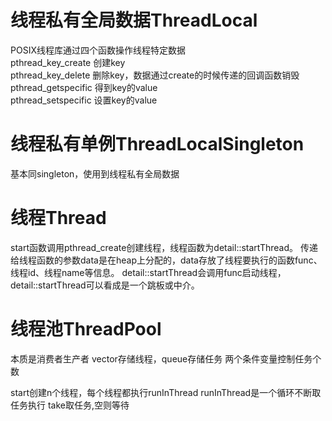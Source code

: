 # 线程私有全局数据ThreadLocal

POSIX线程库通过四个函数操作线程特定数据  
pthread_key_create  创建key  
pthread_key_delete  删除key，数据通过create的时候传递的回调函数销毁  
pthread_getspecific 得到key的value  
pthread_setspecific 设置key的value  

# 线程私有单例ThreadLocalSingleton
基本同singleton，使用到线程私有全局数据

# 线程Thread
start函数调用pthread_create创建线程，线程函数为detail::startThread。
传递给线程函数的参数data是在heap上分配的，data存放了线程要执行的函数func、线程id、线程name等信息。
detail::startThread会调用func启动线程，detail::startThread可以看成是一个跳板或中介。

# 线程池ThreadPool
本质是消费者生产者
vector存储线程，queue存储任务
两个条件变量控制任务个数

start创建n个线程，每个线程都执行runInThread
runInThread是一个循环不断取任务执行
take取任务,空则等待


